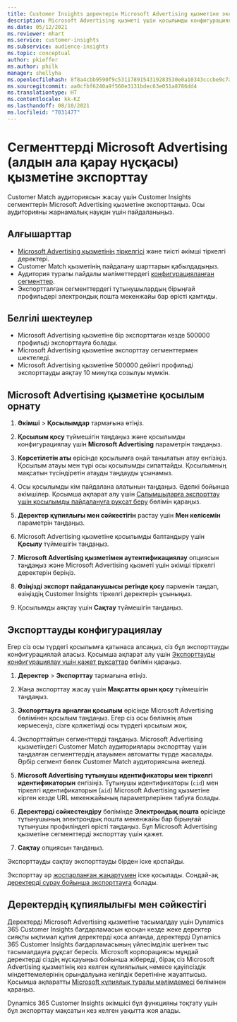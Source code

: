 ```yaml
---
title: Customer Insights деректерін Microsoft Advertising қызметіне экспорттау
description: Microsoft Advertising қызметі үшін қосылымды конфигурациялау және экспорттау жолы туралы ақпарат.
ms.date: 05/12/2021
ms.reviewer: mhart
ms.service: customer-insights
ms.subservice: audience-insights
ms.topic: conceptual
author: pkieffer
ms.author: philk
manager: shellyha
ms.openlocfilehash: 8f8a4cbb9590f9c5311789154319283530e0a10343cccbe9c7aec99765b4fbf2
ms.sourcegitcommit: aa0cfbf6240a9f560e3131bdec63e051a8786dd4
ms.translationtype: HT
ms.contentlocale: kk-KZ
ms.lasthandoff: 08/10/2021
ms.locfileid: "7031477"
---
```

# <a name="export-segments-to-microsoft-advertising-preview"></a>Сегменттерді Microsoft Advertising (алдын ала қарау нұсқасы) қызметіне экспорттау

Customer Match аудиториясын жасау үшін Customer Insights сегменттерін Microsoft Advertising қызметіне экспорттаңыз. Осы аудиторияны жарнамалық науқан үшін пайдаланыңыз.

## <a name="prerequisites"></a>Алғышарттар

-   [Microsoft Advertising қызметінің тіркелгісі](https://ads.microsoft.com/) және тиісті әкімші тіркелгі деректері.
-   Customer Match қызметінің пайдалану шарттарын қабылдадыңыз. 
-   Аудитория туралы пайдалы мәліметтердегі [конфигурацияланған сегменттер](segments.md).
-   Экспортталған сегменттердегі тұтынушылардың бірыңғай профильдері электрондық пошта мекенжайы бар өрісті қамтиды.

## <a name="known-limitations"></a>Белгілі шектеулер

- Microsoft Advertising қызметіне бір экспорттаған кезде 500000 профильді экспорттауға болады.
- Microsoft Advertising қызметіне экспорттау сегменттермен шектеледі.
- Microsoft Advertising қызметіне 500000 дейінгі профильді экспорттауды аяқтау 10 минутқа созылуы мүмкін. 


## <a name="set-up-the-connection-to-microsoft-advertising"></a>Microsoft Advertising қызметіне қосылым орнату

1. **Әкімші** > **Қосылымдар** тармағына өтіңіз.

1. **Қосылым қосу** түймешігін таңдаңыз және қосылымды конфигурациялау үшін **Microsoft Advertising** параметрін таңдаңыз.

1. **Көрсетілетін аты** өрісінде қосылымға оңай танылатын атау енгізіңіз. Қосылым атауы мен түрі осы қосылымды сипаттайды. Қосылымның мақсатын түсіндіретін атауды таңдауды ұсынамыз.

1. Осы қосылымды кім пайдалана алатынын таңдаңыз. Әдепкі бойынша әкімшілер. Қосымша ақпарат алу үшін [Салымшыларға экспорттау үшін қосылымды пайдалануға рұқсат беру](connections.md#allow-contributors-to-use-a-connection-for-exports) бөлімін қараңыз.

1. **Деректер құпиялығы мен сәйкестігін** растау үшін **Мен келісемін** параметрін таңдаңыз.

1. Microsoft Advertising қызметіне қосылымды баптандыру үшін **Қосылу** түймешігін таңдаңыз.

1. **Microsoft Advertising қызметімен аутентификациялау** опциясын таңдаңыз және Microsoft Advertising қызметі үшін әкімші тіркелгі деректерін беріңіз.

1. **Өзіңізді экспорт пайдаланушысы ретінде қосу** пәрменін таңдап, өзіңіздің Customer Insights тіркелгі деректерін ұсыныңыз.

1. Қосылымды аяқтау үшін **Сақтау** түймешігін таңдаңыз.

## <a name="configure-an-export"></a>Экспорттауды конфигурациялау

Егер сіз осы түрдегі қосылымға қатынаса алсаңыз, сіз бұл экспорттауды конфигурациялай аласыз. Қосымша ақпарат алу үшін [Экспорттауды конфигурациялау үшін қажет рұқсаттар](export-destinations.md#set-up-a-new-export) бөлімін қараңыз.

1. **Деректер** > **Экспорттау** тармағына өтіңіз.

1. Жаңа экспорттау жасау үшін **Мақсатты орын қосу** түймешігін таңдаңыз.

1. **Экспорттауға арналған қосылым** өрісінде Microsoft Advertising бөлімінен қосылым таңдаңыз. Егер сіз осы бөлімнің атын көрмесеңіз, сізге қолжетімді осы түрдегі қосылым жоқ.

1. Экспорттайтын сегменттерді таңдаңыз. Microsoft Advertising қызметіндегі Customer Match аудиториялары экспорттау үшін таңдалған сегменттердің атауымен автоматты түрде жасалады. Әрбір сегмент бөлек Customer Match аудиториясына әкеледі. 

1. **Microsoft Advertising тұтынушы идентификаторы мен тіркелгі идентификаторын** енгізіңіз. Тұтынушы идентификаторы (`cid`) мен тіркелгі идентификаторын (`aid`) Microsoft Advertising қызметіне кірген кезде URL мекенжайының параметрлерінен табуға болады.

1. **Деректерді сәйкестендіру** бөлімінде **Электрондық пошта** өрісінде тұтынушының электрондық пошта мекенжайы бар бірыңғай тұтынушы профиліндегі өрісті таңдаңыз. Бұл Microsoft Advertising қызметіне сегменттерді экспорттау үшін қажет.

1. **Сақтау** опциясын таңдаңыз.

Экспорттауды сақтау экспорттауды бірден іске қоспайды.

Экспорттау әр [жоспарланған жаңартумен](system.md#schedule-tab) іске қосылады. Сондай-ақ [деректерді сұрау бойынша экспорттауға](export-destinations.md#run-exports-on-demand) болады. 


## <a name="data-privacy-and-compliance"></a>Деректердің құпиялылығы мен сәйкестігі

Деректерді Microsoft Advertising қызметіне тасымалдау үшін Dynamics 365 Customer Insights бағдарламасын қосқан кезде жеке деректер сияқты ықтимал құпия деректерді қоса алғанда, деректерді Dynamics 365 Customer Insights бағдарламасының үйлесімділік шегінен тыс тасымалдауға рұқсат бересіз. Microsoft корпорациясы мұндай деректерді сіздің нұсқауыңыз бойынша жібереді, бірақ сіз Microsoft Advertising қызметінің кез келген құпиялылық немесе қауіпсіздік міндеттемелерінің орындалуына кепілдік беретініне жауаптысыз. Қосымша ақпаратты [Microsoft құпиялық туралы мәлімдемесі](https://go.microsoft.com/fwlink/?linkid=396732) бөлімінен қараңыз.

Dynamics 365 Customer Insights әкімшісі бұл функцияны тоқтату үшін бұл экспорттау мақсатын кез келген уақытта жоя алады.
